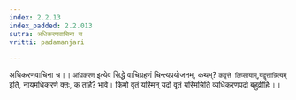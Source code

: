 ```yaml
---
index: 2.2.13
index_padded: 2.2.013
sutra: अधिकरणवाचिना च
vritti: padamanjari

---
```

अधिकरणवाचिना च।। `अधिकरण` इत्येव सिद्धे वाचिग्रहणं चिन्त्यप्रयोजनम्, कथम्? `कवृत्ते लिप्सायाम्`,`यद्वृत्तान्नित्यम्` इति, नायमधिकरणे क्तः, क तर्हि? भावे। किमो वृतं यस्मिन् यदो वृतं यस्मिन्निति व्यधिकरणपदो बहुव्रीहिः।।